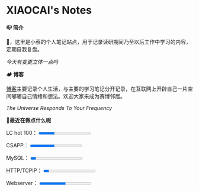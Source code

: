 <!--idoc:ignore:start-->

# XIAOCAI's Notes
<!--idoc:ignore:end-->
**📪 简介**

👋，这里是小蔡的个人笔记站点，用于记录读研期间乃至以后工作中学习的内容，定期自我复盘。

*今天有变更立体一点吗*



**🏕 博客**

[博客](https://shixiaocaia.fun)主要记录个人生活，与主要的学习笔记分开记录，在互联网上开辟自己一片空间嘟嘟自己情绪和想法。欢迎大家来成为赛博邻居。

*The Universe Responds To Your Frequency*



**🍳最近在做点什么呢**

<p>
    <label for="file">LC hot 100：</label>
    <progress max="100" value="30"></progress>
</p>
<p>
    <label for="file">CSAPP：</label>
    <progress max="43" value="20"></progress>
</p>
<p>
    <label for="file">MySQL：</label>
    <progress max="100" value="10"></progress>
</p>
<p>
    <label for="file">HTTP/TCPIP：</label>
    <progress max="100" value="10"></progress>
</p>
<p>
    <label for="file">Webserver：</label>
    <progress max="100" value="50"></progress>
</p>

